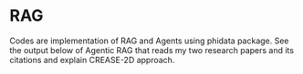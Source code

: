 # RAG
Codes are implementation of RAG and Agents using phidata package. See the output below of Agentic RAG that reads my two research papers and its citations and explain CREASE-2D approach. 

